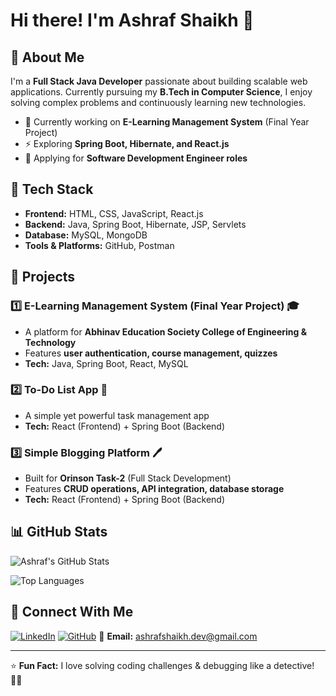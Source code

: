 # Hi there! I'm Ashraf Shaikh 👋

## 🚀 About Me

I'm a **Full Stack Java Developer** passionate about building scalable web applications. Currently pursuing my **B.Tech in Computer Science**, I enjoy solving complex problems and continuously learning new technologies.

- 🌱 Currently working on **E-Learning Management System** (Final Year Project)
- ⚡ Exploring **Spring Boot, Hibernate, and React.js**
- 🎯 Applying for **Software Development Engineer roles**

## 🔧 Tech Stack

- **Frontend:** HTML, CSS, JavaScript, React.js
- **Backend:** Java, Spring Boot, Hibernate, JSP, Servlets
- **Database:** MySQL, MongoDB
- **Tools & Platforms:** GitHub, Postman

## 📌 Projects

### 1️⃣ **E-Learning Management System** (Final Year Project) 🎓

- A platform for **Abhinav Education Society College of Engineering & Technology**
- Features **user authentication, course management, quizzes**
- **Tech:** Java, Spring Boot, React, MySQL

### 2️⃣ **To-Do List App** 📝

- A simple yet powerful task management app
- **Tech:** React (Frontend) + Spring Boot (Backend)

### 3️⃣ **Simple Blogging Platform** 🖊️

- Built for **Orinson Task-2** (Full Stack Development)
- Features **CRUD operations, API integration, database storage**
- **Tech:** React (Frontend) + Spring Boot (Backend)

## 📊 GitHub Stats

![Ashraf's GitHub Stats](https://github-readme-stats.vercel.app/api?username=ashraf-shaikh-dev&show_icons=true&theme=radical)

![Top Languages](https://github-readme-stats.vercel.app/api/top-langs/?username=ashraf-shaikh-dev&layout=compact&theme=radical)

## 💬 Connect With Me

[![LinkedIn](https://img.shields.io/badge/LinkedIn-Ashraf_Shaikh-blue?style=flat&logo=linkedin)](https://linkedin.com/in/ashraf-shaikh-dev)
[![GitHub](https://img.shields.io/badge/GitHub-ashraf--shaikh--dev-lightgrey?style=flat&logo=github)](https://github.com/ashraf-shaikh-dev)
📧 **Email:** [ashrafshaikh.dev@gmail.com](mailto:ashrafshaikh.off@gmail.com)

---

⭐ **Fun Fact:** I love solving coding challenges & debugging like a detective! 🕵️‍♂️

